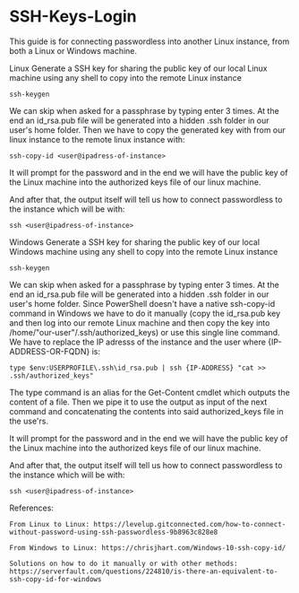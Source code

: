 # SSH-Keys-Login

This guide is for connecting passwordless into another Linux instance, from both a Linux or Windows machine.

Linux
Generate a SSH key for sharing the public key of our local Linux machine using any shell to copy into the remote Linux instance

    ssh-keygen

We can skip when asked for a passphrase by typing enter 3 times. At the end an id_rsa.pub file will be generated into a hidden .ssh folder in our user's home folder.
Then we have to copy the generated key with from our linux instance to the remote linux instance with:

    ssh-copy-id <user@ipadress-of-instance>

It will prompt for the password and in the end we will have the public key of the Linux machine into the authorized keys file of our linux machine.

And after that, the output itself will tell us how to connect passwordless to the instance which will be with:
    
    ssh <user@ipadress-of-instance>

Windows
Generate a SSH key for sharing the public key of our local Windows machine using any shell to copy into the remote Linux instance

    ssh-keygen

We can skip when asked for a passphrase by typing enter 3 times. At the end an id_rsa.pub file will be generated into a hidden .ssh folder in our user's home folder.
Since PowerShell doesn't have a native ssh-copy-id command in Windows we have to do it manually (copy the id_rsa.pub key and then log into our remote Linux machine and then copy the key into /home/"our-user"/.ssh/authorized_keys) or use this single line command. We have to replace the IP adresss of the instance and the user where {IP-ADDRESS-OR-FQDN} is:

    type $env:USERPROFILE\.ssh\id_rsa.pub | ssh {IP-ADDRESS} "cat >> .ssh/authorized_keys"

The type command is an alias for the Get-Content cmdlet which outputs the content of a file. Then we pipe it to use the output as input of the next command and concatenating the contents into said authorized_keys file in the use'rs.

It will prompt for the password and in the end we will have the public key of the Linux machine into the authorized keys file of our linux machine.

And after that, the output itself will tell us how to connect passwordless to the instance which will be with:
    
    ssh <user@ipadress-of-instance>



References:

    From Linux to Linux: https://levelup.gitconnected.com/how-to-connect-without-password-using-ssh-passwordless-9b8963c828e8

    From Windows to Linux: https://chrisjhart.com/Windows-10-ssh-copy-id/ 

    Solutions on how to do it manually or with other methods: https://serverfault.com/questions/224810/is-there-an-equivalent-to-ssh-copy-id-for-windows 
